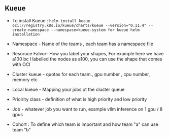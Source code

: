 ## Kueue 

- To install Kueue : `helm install kueue oci://registry.k8s.io/kueue/charts/kueue --version="0.11.4" --create-namespace --namespace=kueue-system for kueue helm installation `
- Namespace - Name of the teams , each team has a namespace file
- Resoruce Falvor- How you label your shapes, For example here we have a100 bc I labelled the nodes as a100, you can use the shape that comes with OCI 
- Cluster kueue - quotas for each team., gpu number , cpu number, memory etc
- Local kueue - Mapping your jobs ot the cluster queue
- Prioirity class - definition of what is high priority and low priority
- Job - whatever job you want to run, example vllm inference on 1 gpu / 8 gpus

- Cohort : To define which team is important and how team "a" can use team "b"


